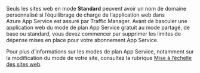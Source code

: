 Seuls les sites web en mode **Standard** peuvent avoir un nom de domaine personnalisé si l’équilibrage de charge de l’application web dans Azure App Service est assuré par Traffic Manager. Avant de basculer une application web du mode de plan App Service gratuit au mode partagé, de base ou standard, vous devez commencer par supprimer les limites de dépense mises en place pour votre abonnement App Service. 

Pour plus d’informations sur les modes de plan App Service, notamment sur la modification du mode de votre site, consultez la rubrique [Mise à l’échelle des sites web](../articles/app-service/web-sites-scale.md).

